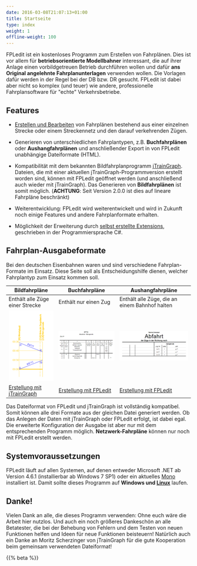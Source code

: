 ```yaml
---
date: 2016-03-08T21:07:13+01:00
title: Startseite
type: index
weight: 1
offline-weight: 100
---
```


FPLedit ist ein kostenloses Programm zum Erstellen von Fahrplänen. Dies ist vor allem für **betriebsorientierte Modellbahner** interessant, die auf ihrer Anlage einen vorbildgetreuen Betrieb durchführen wollen und dafür **ans Original angelehnte Fahrplanunterlagen** verwenden wollen. Die Vorlagen dafür werden in der Regel bei der DB bzw. DR gesucht. FPLedit ist dabei aber nicht so komplex (und teuer) wie andere, professionelle Fahrplansoftware für "echte" Verkehrsbetriebe.

## Features
- [Erstellen und Bearbeiten](/fahrplaene-bearbeiten/) von Fahrplänen bestehend aus einer einzelnen Strecke oder einem Streckennetz und den darauf verkehrenden Zügen.

- Generieren von unterschiedlichen Fahrplantypen, z.B. **Buchfahrplänen** oder **Aushangfahrplänen** und anschließender Export in von FPLedit unabhängige Dateiformate (HTML).

- Kompatibilität mit dem bekannten Bildfahrplanprogramm [jTrainGraph](https://jtraingraph.de/). Dateien, die mit einer aktuellen jTrainGraph-Programmversion erstellt worden sind, können mit FPLedit geöffnet werden (und anschließend auch wieder mit jTrainGraph). Das Generieren von **Bildfahrplänen** ist somit möglich. (**ACHTUNG**: Seit Version 2.0.0 ist dies auf lineare Fahrpläne beschränkt)

- Weiterentwicklung: FPLedit wird weiterentwickelt und wird in Zukunft noch einige Features und andere Fahrplanformate erhalten.

- Möglichkeit der Erweiterung durch [selbst erstellte Extensions](/dev/), geschrieben in der Programmiersprache C#.

## Fahrplan-Ausgabeformate

Bei den deutschen Eisenbahnen waren und sind verschiedene Fahrplan-Formate im Einsatz. Diese Seite soll als Entscheidungshilfe dienen, welcher Fahrplantyp zum Einsatz kommen soll.

| Bildfahrpläne                                 | Buchfahrpläne                             | Aushangfahrpläne                               |
|-----------------------------------------------|-------------------------------------------|------------------------------------------------|
| Enthält alle Züge einer Strecke               | Enthält nur einen Zug                     | Enthält alle Züge, die an einem Bahnhof halten |
| ![](bildfahrplaene/bifpl.png)                 | ![](buchfahrplaene/bfpl.png)              | ![](aushangfahrplaene/afpl.png)                |
| [Erstellung mit jTrainGraph](/bildfahrplaene) | [Erstellung mit FPLedit](/buchfahrplaene) | [Erstellung mit FPLedit](/aushangfahrplaene)   |

Das Dateiformat von FPLedit und jTrainGraph ist vollständig kompatibel. Somit können alle drei Formate aus der gleichen Datei generiert werden. Ob das Anlegen der Daten mit jTrainGraph oder FPLedit erfolgt, ist dabei egal. Die erweiterte Konfiguration der Ausgabe ist aber nur mit dem entsprechenden Programm möglich. **Netzwerk-Fahrpläne** können nur noch mit FPLedit erstellt werden.

## Systemvoraussetzungen
FPLedit läuft auf allen Systemen, auf denen entweder Microsoft .NET ab Version 4.6.1 (installierbar ab Windows 7 SP1) oder ein aktuelles [Mono](http://www.mono-project.com/) installiert ist. Damit sollte dieses Programm auf **Windows und [Linux](/download/linux/)** laufen.

## Danke!
Vielen Dank an alle, die dieses Programm verwenden: Ohne euch wäre die Arbeit hier nutzlos. Und auch ein noch größeres Dankeschön an alle Betatester, die bei der Behebung von Fehlern und dem Testen von neuen Funktionen helfen und Ideen für neue Funktionen beisteuern! Natürlich auch ein Danke an Moritz Scherzinger von jTrainGraph für die gute Kooperation beim gemeinsam verwendeten Dateiformat!

{{% beta %}}
